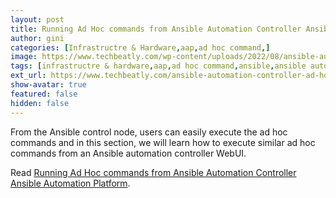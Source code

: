 ```yaml
---
layout: post
title: Running Ad Hoc commands from Ansible Automation Controller Ansible Automation Platform
author: gini
categories: [Infrastructre & Hardware,aap,ad hoc command,]
image: https://www.techbeatly.com/wp-content/uploads/2022/08/ansible-automation-controller-ad-hoc-commands-1024x576.png
tags: [infrastructre & hardware,aap,ad hoc command,ansible,ansible automation controller,ansible command,ansible playbook,ansible tower,ansible training,]
ext_url: https://www.techbeatly.com/ansible-automation-controller-ad-hoc-commands/
show-avatar: true
featured: false
hidden: false
---
```


From the Ansible control node, users can easily execute the ad hoc commands and in this section, we will learn how to execute similar ad hoc commands from an Ansible automation controller WebUI.

Read [Running Ad Hoc commands from Ansible Automation Controller Ansible Automation Platform](https://www.techbeatly.com/ansible-automation-controller-ad-hoc-commands/).